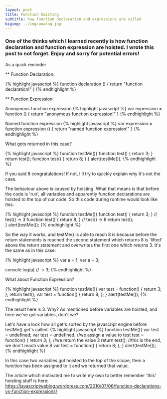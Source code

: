 ```yaml
---
layout: post
title: Function hoisting
subtitle: how function declaration and expressions are called
bigimg: ../img/analog.jpg
---
```


### One of the thinks which I learned recently is how function declaration and function expression are hoisted. I wrote this post to not forget. Enjoy and sorry for potential errors!

As a quick reminder

** Function Declaration:

{% highlight javascript %}
function declaration () {
  return "function declaration!"
}
{% endhighlight %}

** Function Expression:

Anonymous function expression
{% highlight javascript %}
var expression = function () {
  return "anonymous function expression!"
}
{% endhighlight %}

Named function expression
{% highlight javascript %}
var expression = function expression () {
  return "named function expression!"
}
{% endhighlight %}

What gets returned in this case?

{% highlight javascript %}
function testMe(){
    function test() {
        return 3;
    }
    return test();
    function test() {
        return 8;
    }
}
alert(testMe());
{% endhighlight %} 

If you said 8 congratulations! If not, I'll try to quickly explain why it's not the case.

The behaviour above is caused by hoisting. What that means is that before the code is 'run', all variables and apparently function
declarations are hoisted to the top of our code. So this code during runtime would look like this:

{% highlight javascript %}
function testMe(){
    function test() {
        return 3;
    }
    // test() -> 3
    function test() {
        return 8;
    }
    // test() -> 8
    return test();    
}
alert(testMe());
{% endhighlight %} 

So the way it works, and testMe() is able to reach 8 is because before the return statements is reached the second statement
which returns 8 is 'lifted' above the return statement and overwrites the first one which returns 3. It's the same as in this case:

{% highlight javascript %}
var a = 1;
var a = 3;

console.log(a) // -> 3;
{% endhighlight %} 

What about Function Expression?

{% highlight javascript %}
function testMe(){
    var test = function() {
        return 3;
    };
    return test();
    var test = function() {
        return 8;
    };
}
alert(testMe());
{% endhighlight %} 

The result here is 3. Why? As mentioned before variables are hoisted, and here we've got variables, don't we?

Let's have a look how all get's sorted by the javascript engine before testMe() get's called.
{% highlight javascript %}
function testMe(){
    var test = undefined;
    var test = undefined;
    //we assign a value to test
    test = function() {
        return 3;
    };
    //we return the value 3
    return test();
    //this is the end, we don't reach value 8
    var test = function() {
        return 8;
    };
}
alert(testMe());
{% endhighlight %} 

In this case two variables got hoisted to the top of the scope, then a function has been assigned to it and we returned that value. 

The article which motivated me to write my own to better remember 'this' hoisting stuff is here: https://javascriptweblog.wordpress.com/2010/07/06/function-declarations-vs-function-expressions/
